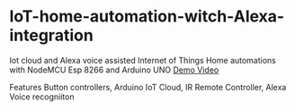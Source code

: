 # IoT-home-automation-witch-Alexa-integration
Iot cloud and Alexa voice assisted Internet of Things Home automations with NodeMCU Esp 8266 and Arduino UNO 
[Demo Video](https://drive.google.com/file/d/16rim6GeB21DZvjixudXGccLPpEN2YiCp/view?usp=sharing)

Features
Button controllers, Arduino IoT Cloud, IR Remote Controller, Alexa Voice recogniiton
